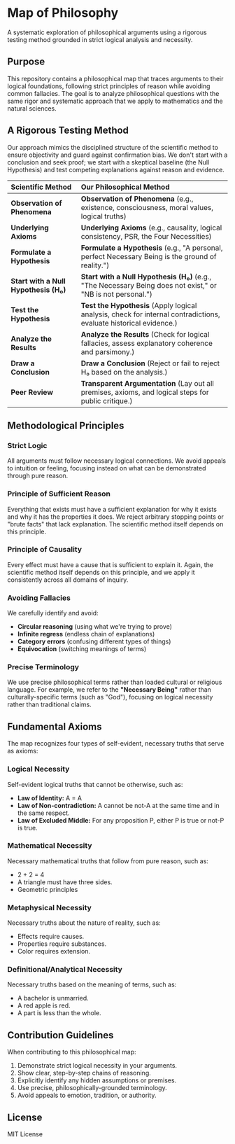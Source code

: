# Map of Philosophy

A systematic exploration of philosophical arguments using a rigorous testing method grounded in strict logical analysis and necessity.

## Purpose

This repository contains a philosophical map that traces arguments to their logical foundations, following strict principles of reason while avoiding common fallacies. The goal is to analyze philosophical questions with the same rigor and systematic approach that we apply to mathematics and the natural sciences.

## A Rigorous Testing Method

Our approach mimics the disciplined structure of the scientific method to ensure objectivity and guard against confirmation bias. We don't start with a conclusion and seek proof; we start with a skeptical baseline (the Null Hypothesis) and test competing explanations against reason and evidence.

| **Scientific Method**             | **Our Philosophical Method**                                                                                                   |
| :-------------------------------- | :----------------------------------------------------------------------------------------------------------------------------- |
| **Observation of Phenomena**      | **Observation of Phenomena** (e.g., existence, consciousness, moral values, logical truths)                                      |
| **Underlying Axioms**             | **Underlying Axioms** (e.g., causality, logical consistency, PSR, the Four Necessities)                                          |
| **Formulate a Hypothesis**        | **Formulate a Hypothesis** (e.g., "A personal, perfect Necessary Being is the ground of reality.")                             |
| **Start with a Null Hypothesis (H₀)** | **Start with a Null Hypothesis (H₀)** (e.g., "The Necessary Being does not exist," or "NB is not personal.")                        |
| **Test the Hypothesis**           | **Test the Hypothesis** (Apply logical analysis, check for internal contradictions, evaluate historical evidence.)               |
| **Analyze the Results**           | **Analyze the Results** (Check for logical fallacies, assess explanatory coherence and parsimony.)                               |
| **Draw a Conclusion**             | **Draw a Conclusion** (Reject or fail to reject H₀ based on the analysis.)                                                         |
| **Peer Review**                   | **Transparent Argumentation** (Lay out all premises, axioms, and logical steps for public critique.)                             |

## Methodological Principles

### Strict Logic
All arguments must follow necessary logical connections. We avoid appeals to intuition or feeling, focusing instead on what can be demonstrated through pure reason.

### Principle of Sufficient Reason
Everything that exists must have a sufficient explanation for why it exists and why it has the properties it does. We reject arbitrary stopping points or "brute facts" that lack explanation. The scientific method itself depends on this principle.

### Principle of Causality
Every effect must have a cause that is sufficient to explain it. Again, the scientific method itself depends on this principle, and we apply it consistently across all domains of inquiry.

### Avoiding Fallacies
We carefully identify and avoid:
- **Circular reasoning** (using what we're trying to prove)
- **Infinite regress** (endless chain of explanations)
- **Category errors** (confusing different types of things)
- **Equivocation** (switching meanings of terms)

### Precise Terminology
We use precise philosophical terms rather than loaded cultural or religious language. For example, we refer to the **"Necessary Being"** rather than culturally-specific terms (such as "God"), focusing on logical necessity rather than traditional claims.

## Fundamental Axioms

The map recognizes four types of self-evident, necessary truths that serve as axioms:

### Logical Necessity
Self-evident logical truths that cannot be otherwise, such as:
- **Law of Identity:** A = A
- **Law of Non-contradiction:** A cannot be not-A at the same time and in the same respect.
- **Law of Excluded Middle:** For any proposition P, either P is true or not-P is true.

### Mathematical Necessity
Necessary mathematical truths that follow from pure reason, such as:
- 2 + 2 = 4
- A triangle must have three sides.
- Geometric principles

### Metaphysical Necessity
Necessary truths about the nature of reality, such as:
- Effects require causes.
- Properties require substances.
- Color requires extension.

### Definitional/Analytical Necessity
Necessary truths based on the meaning of terms, such as:
- A bachelor is unmarried.
- A red apple is red.
- A part is less than the whole.

## Contribution Guidelines

When contributing to this philosophical map:
1.  Demonstrate strict logical necessity in your arguments.
2.  Show clear, step-by-step chains of reasoning.
3.  Explicitly identify any hidden assumptions or premises.
4.  Use precise, philosophically-grounded terminology.
5.  Avoid appeals to emotion, tradition, or authority.

## License
MIT License

